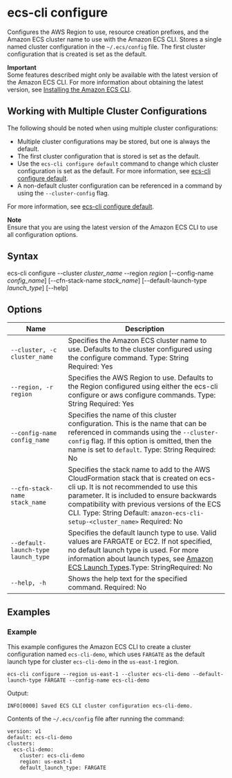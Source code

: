 # ecs\-cli configure<a name="cmd-ecs-cli-configure"></a>

Configures the AWS Region to use, resource creation prefixes, and the Amazon ECS cluster name to use with the Amazon ECS CLI\. Stores a single named cluster configuration in the `~/.ecs/config` file\. The first cluster configuration that is created is set as the default\.

**Important**  
Some features described might only be available with the latest version of the Amazon ECS CLI\. For more information about obtaining the latest version, see [Installing the Amazon ECS CLI](ECS_CLI_installation.md)\.

## Working with Multiple Cluster Configurations<a name="ECS_CLI_multiple_cluster_configurations"></a>

The following should be noted when using multiple cluster configurations:
+ Multiple cluster configurations may be stored, but one is always the default\.
+ The first cluster configuration that is stored is set as the default\.
+ Use the `ecs-cli configure default` command to change which cluster configuration is set as the default\. For more information, see [ecs\-cli configure default](cmd-ecs-cli-configure-default.md)\.
+ A non\-default cluster configuration can be referenced in a command by using the `--cluster-config` flag\.

For more information, see [ecs\-cli configure default](cmd-ecs-cli-configure-default.md)\.

**Note**  
Ensure that you are using the latest version of the Amazon ECS CLI to use all configuration options\.

## Syntax<a name="cmd-ecs-cli-configure-syntax"></a>

ecs\-cli configure \-\-cluster *cluster\_name* \-\-region *region* \[\-\-config\-name *config\_name*\] \[\-\-cfn\-stack\-name *stack\_name*\] \[\-\-default\-launch\-type *launch\_type*\] \[\-\-help\] 

## Options<a name="cmd-ecs-cli-configure-options"></a>


| Name | Description | 
| --- | --- | 
|  `--cluster, -c cluster_name`  |  Specifies the Amazon ECS cluster name to use\. Defaults to the cluster configured using the configure command\. Type: String Required: Yes  | 
|  `--region, -r region`  |  Specifies the AWS Region to use\. Defaults to the Region configured using either the ecs\-cli configure or aws configure commands\. Type: String Required: Yes  | 
|  `--config-name config_name`  |  Specifies the name of this cluster configuration\. This is the name that can be referenced in commands using the `--cluster-config` flag\. If this option is omitted, then the name is set to `default`\. Type: String Required: No  | 
|  `--cfn-stack-name stack_name`  |  Specifies the stack name to add to the AWS CloudFormation stack that is created on ecs\-cli up\.  It is not recommended to use this parameter\. It is included to ensure backwards compatibility with previous versions of the ECS CLI\.  Type: String Default: `amazon-ecs-cli-setup-<cluster_name>` Required: No  | 
| `--default-launch-type launch_type` | Specifies the default launch type to use\. Valid values are FARGATE or EC2\. If not specified, no default launch type is used\. For more information about launch types, see [Amazon ECS Launch Types](launch_types.md)\.Type: StringRequired: No | 
|  `--help, -h`  |  Shows the help text for the specified command\. Required: No  | 

## Examples<a name="cmd-ecs-cli-configure-examples"></a>

### Example<a name="cmd-ecs-cli-configure-example-1"></a>

This example configures the Amazon ECS CLI to create a cluster configuration named `ecs-cli-demo`, which uses `FARGATE` as the default launch type for cluster `ecs-cli-demo` in the `us-east-1` region\.

```
ecs-cli configure --region us-east-1 --cluster ecs-cli-demo --default-launch-type FARGATE --config-name ecs-cli-demo
```

Output:

```
INFO[0000] Saved ECS CLI cluster configuration ecs-cli-demo.
```

Contents of the `~/.ecs/config` file after running the command:

```
version: v1
default: ecs-cli-demo
clusters:
  ecs-cli-demo:
    cluster: ecs-cli-demo
    region: us-east-1
    default_launch_type: FARGATE
```